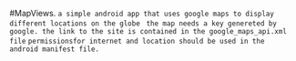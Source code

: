 #MapViews.
``a simple android app that uses google maps to display different locations on the globe``
`` the map needs a key genereted by google. the link to the site is contained in the google_maps_api.xml file``
``permissionsfor internet and location should be used in the android manifest file.``